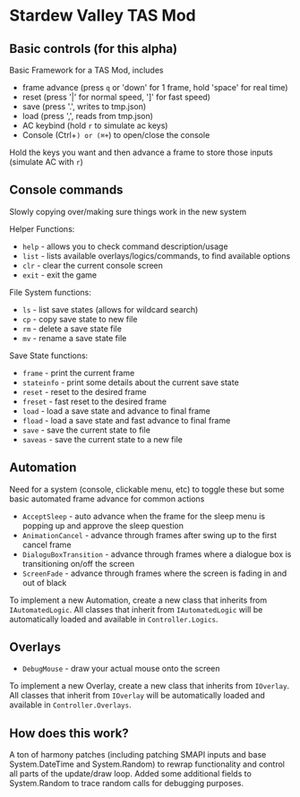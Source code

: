 # Stardew Valley TAS Mod

## Basic controls (for this alpha)
Basic Framework for a TAS Mod, includes
* frame advance (press `q` or 'down' for 1 frame, hold 'space' for real time)
* reset (press '|' for normal speed, ']' for fast speed)
* save (press '.', writes to tmp.json)
* load (press ',', reads from tmp.json)
* AC keybind (hold `r` to simulate ac keys)
* Console (Ctrl+`) or (⌘+`) to open/close the console

Hold the keys you want and then advance a frame to store those inputs (simulate AC with `r`)

## Console commands
Slowly copying over/making sure things work in the new system

Helper Functions:
* `help` - allows you to check command description/usage
* `list` - lists available overlays/logics/commands, to find available options
* `clr` - clear the current console screen
* `exit` - exit the game

File System functions:
* `ls` - list save states (allows for wildcard search)
* `cp` - copy save state to new file
* `rm` - delete a save state file
* `mv` - rename a save state file

Save State functions:
* `frame` - print the current frame
* `stateinfo` - print some details about the current save state
* `reset` - reset to the desired frame
* `freset` - fast reset to the desired frame
* `load` - load a save state and advance to final frame
* `fload` -  load a save state and fast advance to final frame
* `save` - save the current state to file
* `saveas` - save the current state to a new file


## Automation

Need for a system (console, clickable menu, etc) to toggle these but some basic automated frame advance for common actions

* `AcceptSleep` - auto advance when the frame for the sleep menu is popping up and approve the sleep question
* `AnimationCancel` - advance through frames after swing up to the first cancel frame
* `DialoguBoxTransition` - advance through frames where a dialogue box is transitioning on/off the screen
* `ScreenFade` - advance through frames where the screen is fading in and out of black

To implement a new Automation, create a new class that inherits from `IAutomatedLogic`. All classes that inherit from `IAutomatedLogic` will be automatically loaded and available in `Controller.Logics`.

## Overlays

* `DebugMouse` - draw your actual mouse onto the screen

To implement a new Overlay, create a new class that inherits from `IOverlay`. All classes that inherit from `IOverlay` will be automatically loaded and available in `Controller.Overlays`.

## How does this work?

A ton of harmony patches (including patching SMAPI inputs and base System.DateTime and System.Random) to rewrap functionality and control all parts of the update/draw loop. Added some additional fields to System.Random to trace random calls for debugging purposes.

